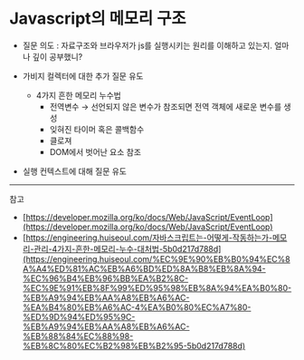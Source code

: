 # Javascript의 메모리 구조

- 질문 의도 : 자료구조와 브라우저가 js를 실행시키는 원리를 이해하고 있는지. 얼마나 깊이 공부했니?

- 가비지 컬렉터에 대한 추가 질문 유도
  - 4가지 흔한 메모리 누수법
    - 전역변수 → 선언되지 않은 변수가 참조되면 전역 객체에 새로운 변수를 생성
    - 잊혀진 타이머 혹은 콜백함수
    - 클로져
    - DOM에서 벗어난 요소 참조
- 실행 컨텍스트에 대해 질문 유도

---

참고

- [https://developer.mozilla.org/ko/docs/Web/JavaScript/EventLoop](https://developer.mozilla.org/ko/docs/Web/JavaScript/EventLoop)
- [https://engineering.huiseoul.com/자바스크립트는-어떻게-작동하는가-메모리-관리-4가지-흔한-메모리-누수-대처법-5b0d217d788d](https://engineering.huiseoul.com/%EC%9E%90%EB%B0%94%EC%8A%A4%ED%81%AC%EB%A6%BD%ED%8A%B8%EB%8A%94-%EC%96%B4%EB%96%BB%EA%B2%8C-%EC%9E%91%EB%8F%99%ED%95%98%EB%8A%94%EA%B0%80-%EB%A9%94%EB%AA%A8%EB%A6%AC-%EA%B4%80%EB%A6%AC-4%EA%B0%80%EC%A7%80-%ED%9D%94%ED%95%9C-%EB%A9%94%EB%AA%A8%EB%A6%AC-%EB%88%84%EC%88%98-%EB%8C%80%EC%B2%98%EB%B2%95-5b0d217d788d)
